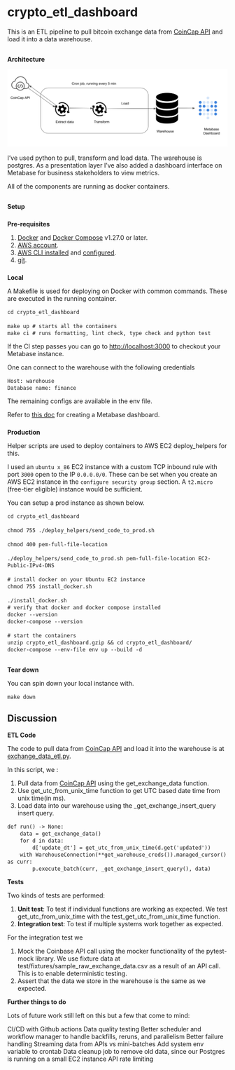 # crypto_etl_dashboard


This is an ETL pipeline to pull bitcoin exchange data from [CoinCap API](https://docs.coincap.io/) and load it into a data warehouse. 


## 
**Architecture**


![alt_text](https://github.com/sanjaykmenon/crypto_etl_dashboard/blob/main/bc_arch.png "image_tooltip")


I’ve used python to pull, transform and load data. The warehouse is postgres. As a presentation layer I’ve also added a dashboard interface on Metabase for business stakeholders to view metrics.

All of the components are running as docker containers.


## 
**Setup**


### 
**Pre-requisites**



1. [Docker](https://docs.docker.com/engine/install/) and [Docker Compose](https://docs.docker.com/compose/install/) v1.27.0 or later.
2. [AWS account](https://aws.amazon.com/).
3. [AWS CLI installed](https://docs.aws.amazon.com/cli/latest/userguide/install-cliv2.html) and [configured](https://docs.aws.amazon.com/cli/latest/userguide/cli-chap-configure.html).
4. [git](https://git-scm.com/book/en/v2/Getting-Started-Installing-Git).

### 
**Local**


A Makefile is used for deploying on Docker with common commands. These are executed in the running container.


```
cd crypto_etl_dashboard

make up # starts all the containers
make ci # runs formatting, lint check, type check and python test
```


If the CI step passes you can go to [http://localhost:3000](http://localhost:3000/) to checkout your Metabase instance.

One can connect to the warehouse with the following credentials


```
Host: warehouse
Database name: finance
```


The remaining configs are available in the env file.

Refer to [this doc](https://www.metabase.com/docs/latest/users-guide/07-dashboards.html) for creating a Metabase dashboard.


### 
**Production**

Helper scripts are used to deploy containers to AWS EC2 deploy_helpers for this.

I used an `ubuntu x_86` EC2 instance with a custom TCP inbound rule with port `3000` open to the IP `0.0.0.0/0`. These can be set when you create an AWS EC2 instance in the `configure security group` section. A `t2.micro` (free-tier eligible) instance would be sufficient.


You can setup a prod instance as shown below.


```
cd crypto_etl_dashboard

chmod 755 ./deploy_helpers/send_code_to_prod.sh

chmod 400 pem-full-file-location

./deploy_helpers/send_code_to_prod.sh pem-full-file-location EC2-Public-IPv4-DNS

# install docker on your Ubuntu EC2 instance
chmod 755 install_docker.sh

./install_docker.sh
# verify that docker and docker compose installed
docker --version
docker-compose --version

# start the containers
unzip crypto_etl_dashboard.gzip && cd crypto_etl_dashboard/
docker-compose --env-file env up --build -d
```



## 
**Tear down**

You can spin down your local instance with.


```
make down
```


## **Discussion**


**ETL Code**

The code to pull data from [CoinCap API](https://docs.coincap.io/) and load it into the warehouse is at [exchange_data_etl.py](https://github.com/sanjaykmenon/crypto_etl_dashboard/blob/main/src/bitcoinmonitor/exchange_data_etl.py). 

In this script, we :



1. Pull data from [CoinCap API](https://docs.coincap.io/) using the get_exchange_data function.
2. Use get_utc_from_unix_time function to get UTC based date time from unix time(in ms).
3. Load data into our warehouse using the _get_exchange_insert_query insert query.


```
def run() -> None:
    data = get_exchange_data()
    for d in data:
        d['update_dt'] = get_utc_from_unix_time(d.get('updated'))
    with WarehouseConnection(**get_warehouse_creds()).managed_cursor() as curr:
        p.execute_batch(curr, _get_exchange_insert_query(), data)
```


**Tests**

Two kinds of tests are performed: 



1. **Unit test**: To test if individual functions are working as expected. We test get_utc_from_unix_time with the test_get_utc_from_unix_time function.
2. **Integration test**: To test if multiple systems work together as expected.

For the integration test we

1. Mock the Coinbase API call using the mocker functionality of the pytest-mock library. We use fixture data at test/fixtures/sample_raw_exchange_data.csv as a result of an API call. This is to enable deterministic testing.
2. Assert that the data we store in the warehouse is the same as we expected.


**Further things to do**

Lots of future work still left on this but a few that come to mind:

CI/CD with Github actions
Data quality testing
Better scheduler and workflow manager to handle backfills, reruns, and parallelism
Better failure handling
Streaming data from APIs vs mini-batches
Add system env variable to crontab
Data cleanup job to remove old data, since our Postgres is running on a small EC2 instance
API rate limiting
